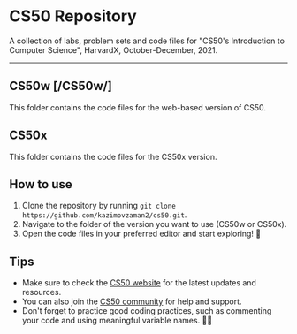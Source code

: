 # CS50 Repository

A collection of labs, problem sets and code files for "CS50's Introduction to Computer Science", HarvardX, October-December, 2021.

---

## CS50w [/CS50w/]
This folder contains the code files for the web-based version of CS50.
## CS50x
This folder contains the code files for the CS50x version.
## How to use
1. Clone the repository by running `git clone https://github.com/kazimovzaman2/cs50.git`.
2. Navigate to the folder of the version you want to use (CS50w or CS50x).
3. Open the code files in your preferred editor and start exploring! 🚀
## Tips
- Make sure to check the [CS50 website](https://cs50.harvard.edu/) for the latest updates and resources.
- You can also join the [CS50 community](https://cs50.harvard.edu/community/) for help and support.
- Don't forget to practice good coding practices, such as commenting your code and using meaningful variable names. 👨‍💻
